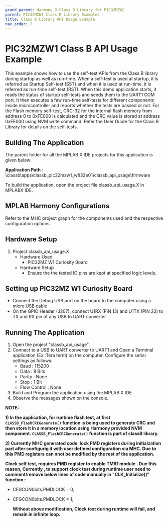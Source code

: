 ```yaml
---
grand_parent: Harmony 3 Class B Library for PIC32MZW1
parent: PIC32MZW1 Class B Library Examples
title: Class B Library API Usage Example
nav_order: 7
---
```


# PIC32MZW1 Class B API Usage Example

This example shows how to use the self-test APIs from the Class B library during startup as well as run-time.
When a self-test is used at startup, it is referred as Startup Self-test (SST) and when it is used at
run-time, it is referred as run-time self-test (RST).
When this demo application starts, it reads the status of startup self-tests and sends them to the UART1 COM port.
It then executes a few run-time self-tests for different components inside microcontroller and reports
whether the tests are passed or not.
For the Flash memory self-test, CRC-32 for the internal flash memory from address 0 to 0xFE000 is calculated
and the CRC value is stored at address 0xFE000 using NVM write command.
Refer the User Guide for the Class B Library for details on the self-tests. 

## Building The Application
The parent folder for all the MPLAB X IDE projects for this application is given below:

**Application Path** : \classb\apps\classb_pic32mzw1_wfi32e01\classb_api_usage\firmware

To build the application, open the project file classb_api_usage.X in MPLABX IDE.

## MPLAB Harmony Configurations

Refer to the MHC project graph for the components used and the respective configuration options.

## Hardware Setup

1. Project classb_api_usage.X
    * Hardware Used
        * PIC32MZ W1 Curiosity Board
    * Hardware Setup
        * Ensure the the tested IO pins are kept at specified logic levels.

## Setting up PIC32MZ W1 Curiosity Board

- Connect the Debug USB port on the board to the computer using a micro USB cable
- On the GPIO Header (J207), connect U1RX (PIN 13) and U1TX (PIN 23) to TX and RX pin of any USB to UART converter

## Running The Application
1.  Open the project "classb_api_usage".
2. Connect to a USB to UART converter to UART1 and Open a Terminal application (Ex.:Tera term) on the computer. Configure the serial settings as follows:
    - Baud : 115200
    - Data : 8 Bits
    - Parity : None
    - Stop : 1 Bit
    - Flow Control : None
3. Build and Program the application using the MPLAB X IDE.
4. Observe the messages shown on the console.

**NOTE:** 

**1) In the application, for runtime flash test, at first `CLASSB_FlashCRCGenerate()` function is being used to generate CRC and then store it in a memory location using Harmony provided NVM component. `CLASSB_FlashCRCGenerate()` function is part of classB library.**

**2) Currently MHC generated code, lock PMD registers during initialzation part after configurig it with user defined configuration via MHC.    Due to this PMD registers can nnot be modified by the rest of the application.**

**Clock self test, requires PMD register to enable TMR1 module . Due this reason, Currently , to support clock test during runtime user need to comment/remove below lines of code manually in "CLK_Initialize()" function :**
-   CFGCON0bits.PMDLOCK = 0;
-   CFGCON0bits.PMDLOCK = 1;

    **Without above modification, Clock test during runtime will fail, and remain in infinite loop.** 


